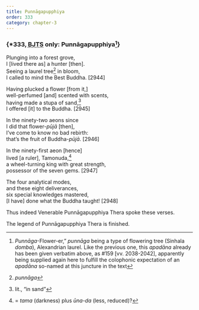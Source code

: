 ```yaml
---
title: Punnāgapupphiya
order: 333
category: chapter-3
---
```


### {\*333, <abbr title="Buddha Jayanthi Tripitaka Series">BJTS</abbr> only: Punnāgapupphiya[^1]}

Plunging into a forest grove,  
I \[lived there as\] a hunter \[then\].  
Seeing a laurel tree[^2] in bloom,  
I called to mind the Best Buddha. \[2944\]

Having plucked a flower \[from it,\]  
well-perfumed \[and\] scented with scents,  
having made a stupa of sand,[^3]  
I offered \[it\] to the Buddha. \[2945\]

In the ninety-two aeons since  
I did that flower-*pūjā* \[then\],  
I’ve come to know no bad rebirth:  
that’s the fruit of Buddha-*pūjā*. \[2946\]

In the ninety-first aeon \[hence\]  
lived \[a ruler\], Tamonuda,[^4]  
a wheel-turning king with great strength,  
possessor of the seven gems. \[2947\]

The four analytical modes,  
and these eight deliverances,  
six special knowledges mastered,  
\[I have\] done what the Buddha taught! \[2948\]

Thus indeed Venerable Punnāgapupphiya Thera spoke these verses.

The legend of Punnāgapupphiya Thera is finished.

[^1]: *Punnāga*-Flower-er,” *punnāga* being a type of flowering tree (Sinhala *domba*), Alexandrian laurel. Like the previous one, this *apadāna* already has been given verbatim above, as \#159 \[vv. 2038-2042\], apparently being supplied again here to fulfill the colophonic expectation of an *apadāna* so-named at this juncture in the text

[^2]: *punnāga*

[^3]: lit., “in sand”

[^4]: = *tama* (darkness) plus *ūna-da* (less, reduced)?
